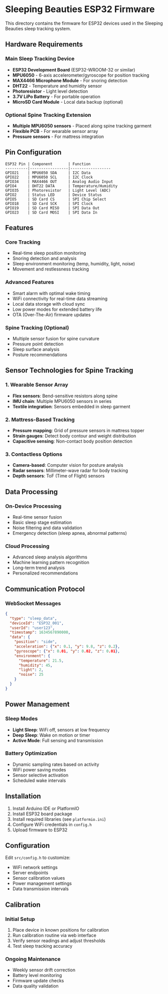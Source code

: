 # Sleeping Beauties ESP32 Firmware

This directory contains the firmware for ESP32 devices used in the Sleeping Beauties sleep tracking system.

## Hardware Requirements

### Main Sleep Tracking Device
- **ESP32 Development Board** (ESP32-WROOM-32 or similar)
- **MPU6050** - 6-axis accelerometer/gyroscope for position tracking
- **MAX4466 Microphone Module** - For snoring detection
- **DHT22** - Temperature and humidity sensor
- **Photoresistor** - Light level detection
- **3.7V LiPo Battery** - For portable operation
- **MicroSD Card Module** - Local data backup (optional)

### Optional Spine Tracking Extension
- **Multiple MPU6050 sensors** - Placed along spine tracking garment
- **Flexible PCB** - For wearable sensor array
- **Pressure sensors** - For mattress integration

## Pin Configuration

```
ESP32 Pin | Component       | Function
----------|-----------------|------------------
GPIO21    | MPU6050 SDA     | I2C Data
GPIO22    | MPU6050 SCL     | I2C Clock
GPIO34    | MAX4466 OUT     | Analog Audio Input
GPIO4     | DHT22 DATA      | Temperature/Humidity
GPIO35    | Photoresistor   | Light Level (ADC)
GPIO2     | Status LED      | Device Status
GPIO5     | SD Card CS      | SPI Chip Select
GPIO18    | SD Card SCK     | SPI Clock
GPIO19    | SD Card MISO    | SPI Data Out
GPIO23    | SD Card MOSI    | SPI Data In
```

## Features

### Core Tracking
- Real-time sleep position monitoring
- Snoring detection and analysis
- Sleep environment monitoring (temp, humidity, light, noise)
- Movement and restlessness tracking

### Advanced Features
- Smart alarm with optimal wake timing
- WiFi connectivity for real-time data streaming
- Local data storage with cloud sync
- Low power modes for extended battery life
- OTA (Over-The-Air) firmware updates

### Spine Tracking (Optional)
- Multiple sensor fusion for spine curvature
- Pressure point detection
- Sleep surface analysis
- Posture recommendations

## Sensor Technologies for Spine Tracking

### 1. Wearable Sensor Array
- **Flex sensors**: Bend-sensitive resistors along spine
- **IMU chain**: Multiple MPU6050 sensors in series
- **Textile integration**: Sensors embedded in sleep garment

### 2. Mattress-Based Tracking
- **Pressure mapping**: Grid of pressure sensors in mattress topper
- **Strain gauges**: Detect body contour and weight distribution
- **Capacitive sensing**: Non-contact body position detection

### 3. Contactless Options
- **Camera-based**: Computer vision for posture analysis
- **Radar sensors**: Millimeter-wave radar for body tracking
- **Depth sensors**: ToF (Time of Flight) sensors

## Data Processing

### On-Device Processing
- Real-time sensor fusion
- Basic sleep stage estimation
- Noise filtering and data validation
- Emergency detection (sleep apnea, abnormal patterns)

### Cloud Processing
- Advanced sleep analysis algorithms
- Machine learning pattern recognition
- Long-term trend analysis
- Personalized recommendations

## Communication Protocol

### WebSocket Messages
```json
{
  "type": "sleep_data",
  "deviceId": "ESP32_001",
  "userId": "user123",
  "timestamp": 1634567890000,
  "data": {
    "position": "side",
    "acceleration": {"x": 0.1, "y": 9.8, "z": 0.2},
    "gyroscope": {"x": 0.01, "y": 0.02, "z": 0.01},
    "environment": {
      "temperature": 21.5,
      "humidity": 45,
      "light": 2,
      "noise": 25
    }
  }
}
```

## Power Management

### Sleep Modes
- **Light Sleep**: WiFi off, sensors at low frequency
- **Deep Sleep**: Wake on motion or timer
- **Active Mode**: Full sensing and transmission

### Battery Optimization
- Dynamic sampling rates based on activity
- WiFi power saving modes
- Sensor selective activation
- Scheduled wake intervals

## Installation

1. Install Arduino IDE or PlatformIO
2. Install ESP32 board package
3. Install required libraries (see `platformio.ini`)
4. Configure WiFi credentials in `config.h`
5. Upload firmware to ESP32

## Configuration

Edit `src/config.h` to customize:
- WiFi network settings
- Server endpoints
- Sensor calibration values
- Power management settings
- Data transmission intervals

## Calibration

### Initial Setup
1. Place device in known positions for calibration
2. Run calibration routine via web interface
3. Verify sensor readings and adjust thresholds
4. Test sleep tracking accuracy

### Ongoing Maintenance
- Weekly sensor drift correction
- Battery level monitoring
- Firmware update checks
- Data quality validation